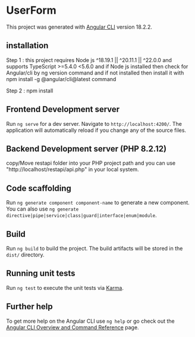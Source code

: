 # UserForm

This project was generated with [Angular CLI](https://github.com/angular/angular-cli) version 18.2.2.

## installation
Step 1 : this project requires Node js ^18.19.1 || ^20.11.1 || ^22.0.0 and supports TypeScript >=5.4.0 <5.6.0 and if Node js installed then check for Angular/cli by ng version command and if not installed then install it with npm install -g @angular/cli@latest command

Step 2 : npm install

## Frontend Development server

Run `ng serve` for a dev server. Navigate to `http://localhost:4200/`. The application will automatically reload if you change any of the source files.

## Backend Development server (PHP 8.2.12)

copy/Move restapi folder into your PHP project path and you can use "http://localhost/restapi/api.php" in your local system.

## Code scaffolding

Run `ng generate component component-name` to generate a new component. You can also use `ng generate directive|pipe|service|class|guard|interface|enum|module`.

## Build

Run `ng build` to build the project. The build artifacts will be stored in the `dist/` directory.

## Running unit tests

Run `ng test` to execute the unit tests via [Karma](https://karma-runner.github.io).

## Further help

To get more help on the Angular CLI use `ng help` or go check out the [Angular CLI Overview and Command Reference](https://angular.dev/tools/cli) page.
